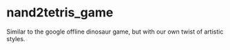 # nand2tetris_game
Similar to the google offline dinosaur game, but with our own twist of artistic styles.
